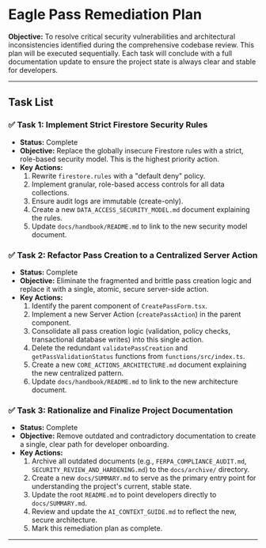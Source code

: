 # Eagle Pass Remediation Plan

**Objective:** To resolve critical security vulnerabilities and architectural inconsistencies identified during the comprehensive codebase review. This plan will be executed sequentially. Each task will conclude with a full documentation update to ensure the project state is always clear and stable for developers.

---

## Task List

### ✅ **Task 1: Implement Strict Firestore Security Rules**
*   **Status:** Complete
*   **Objective:** Replace the globally insecure Firestore rules with a strict, role-based security model. This is the highest priority action.
*   **Key Actions:**
    1.  Rewrite `firestore.rules` with a "default deny" policy.
    2.  Implement granular, role-based access controls for all data collections.
    3.  Ensure audit logs are immutable (create-only).
    4.  Create a new `DATA_ACCESS_SECURITY_MODEL.md` document explaining the rules.
    5.  Update `docs/handbook/README.md` to link to the new security model document.

### ✅ **Task 2: Refactor Pass Creation to a Centralized Server Action**
*   **Status:** Complete
*   **Objective:** Eliminate the fragmented and brittle pass creation logic and replace it with a single, atomic, secure server-side action.
*   **Key Actions:**
    1.  Identify the parent component of `CreatePassForm.tsx`.
    2.  Implement a new Server Action (`createPassAction`) in the parent component.
    3.  Consolidate all pass creation logic (validation, policy checks, transactional database writes) into this single action.
    4.  Delete the redundant `validatePassCreation` and `getPassValidationStatus` functions from `functions/src/index.ts`.
    5.  Create a new `CORE_ACTIONS_ARCHITECTURE.md` document explaining the new centralized pattern.
    6.  Update `docs/handbook/README.md` to link to the new architecture document.

### ✅ **Task 3: Rationalize and Finalize Project Documentation**
*   **Status:** Complete
*   **Objective:** Remove outdated and contradictory documentation to create a single, clear path for developer onboarding.
*   **Key Actions:**
    1.  Archive all outdated documents (e.g., `FERPA_COMPLIANCE_AUDIT.md`, `SECURITY_REVIEW_AND_HARDENING.md`) to the `docs/archive/` directory.
    2.  Create a new `docs/SUMMARY.md` to serve as the primary entry point for understanding the project's current, stable state.
    3.  Update the root `README.md` to point developers directly to `docs/SUMMARY.md`.
    4.  Review and update the `AI_CONTEXT_GUIDE.md` to reflect the new, secure architecture.
    5.  Mark this remediation plan as complete.

--- 